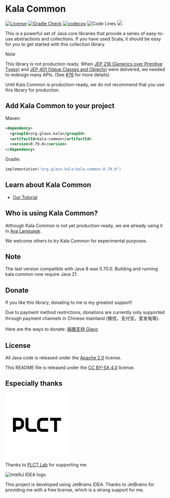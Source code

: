 # Kala Common

[![License](https://img.shields.io/badge/License-Apache_2.0-blue.svg)](https://github.com/Glavo/kala-common/blob/main/LICENSE)
[![Gradle Check](https://github.com/Glavo/kala-common/actions/workflows/check.yml/badge.svg)](https://github.com/Glavo/kala-common/actions/workflows/check.yml)
[![codecov](https://codecov.io/github/Glavo/kala-common/graph/badge.svg?token=IHM4ZK7K7A)](https://codecov.io/github/Glavo/kala-common)
![Code Lines](https://tokei.rs/b1/github/Glavo/kala-common?category=code)
[![](https://img.shields.io/maven-central/v/org.glavo.kala/kala-common?label=Maven%20Central)](https://search.maven.org/artifact/org.glavo.kala/kala-common)

This is a powerful set of Java core libraries that provide a series of easy-to-use abstractions and collections.
If you have used Scala, it should be easy for you to get started with this collection library.

> [!NOTE]
> This library is not production ready.
> When [JEP 218 (Generics over Primitive Types)](https://openjdk.org/jeps/218) and [JEP 401 (Value Classes and Objects)](https://openjdk.org/jeps/401) were delivered, 
> we needed to redesign many APIs. (See [#76](https://github.com/Glavo/kala-common/issues/76) for more details)
> 
> Until Kala Common is production-ready, we do not recommend that you use this library for production.

## Add Kala Common to your project

Maven:

```xml
<dependency>
  <groupId>org.glavo.kala</groupId>
  <artifactId>kala-common</artifactId>
  <version>0.79.0</version>
</dependency>
```

Gradle:
```kotlin
implementation("org.glavo.kala:kala-common:0.79.0")
```

## Learn about Kala Common

* [Our Tutorial](docs/Tutorial.md)

## Who is using Kala Common?

Although Kala Common is not yet production-ready,
we are already using it in [Aya Language](https://github.com/aya-prover/aya-dev).

We welcome others to try Kala Common for experimental purposes.

## Note

The last version compatible with Java 8 was 0.70.0. Building and running kala common now require Java 21.

## Donate

If you like this library, donating to me is my greatest support!

Due to payment method restrictions, donations are currently only supported through payment channels in Chinese mainland (微信，支付宝，爱发电等).

Here are the ways to donate: [捐赠支持 Glavo](https://donate.glavo.site/)

## License

All Java code is released under the [Apache 2.0](./LICENSE) license.

This README file is released under the [CC BY-SA 4.0](https://creativecommons.org/licenses/by-sa/4.0/) license.

## Especially thanks

<img alt="PLCT Logo" src="./PLCT.svg" width="200" height="200">

Thanks to [PLCT Lab](https://plctlab.org) for supporting me.

![IntelliJ IDEA logo](https://resources.jetbrains.com/storage/products/company/brand/logos/IntelliJ_IDEA.svg)


This project is developed using JetBrains IDEA.
Thanks to JetBrains for providing me with a free license, which is a strong support for me.

